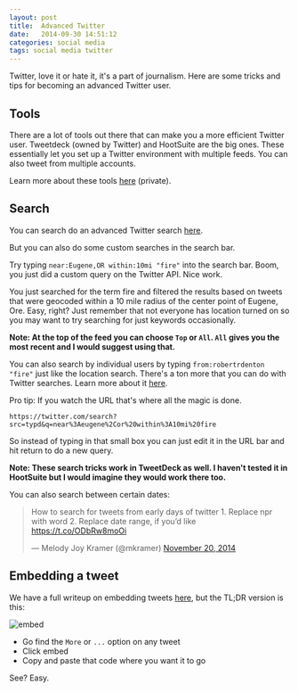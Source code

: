 ```yaml
---
layout: post
title:  Advanced Twitter
date:   2014-09-30 14:51:12
categories: social media
tags: social media twitter
---
```


Twitter, love it or hate it, it's a part of journalism. Here are some tricks and tips for becoming an advanced Twitter user.

## Tools

There are a lot of tools out there that can make you a more efficient Twitter user. Tweetdeck (owned by Twitter) and HootSuite are the big ones. These essentially let you set up a Twitter environment with multiple feeds. You can also tweet from multiple accounts.

Learn more about these tools [here](http://monitor2.guardnet.com/news/?p=1375#twitter-tools) (private).

## Search

You can search do an advanced Twitter search [here](https://twitter.com/search-advanced).

But you can also do some custom searches in the search bar.

Try typing `near:Eugene,OR within:10mi "fire"` into the search bar. Boom, you just did a custom query on the Twitter API. Nice work.

You just searched for the term fire and filtered the results based on tweets that were geocoded within a 10 mile radius of the center point of Eugene, Ore. Easy, right? Just remember that not everyone has location turned on so you may want to try searching for just keywords occasionally.

**Note: At the top of the feed you can choose `Top` or `All`. `All` gives you the most recent and I would suggest using that.**

You can also search by individual users by typing `from:robertrdenton "fire"` just like the location search. There's a ton more that you can do with Twitter searches. Learn more about it  [here](https://support.twitter.com/articles/71577-using-advanced-search).

Pro tip: If you watch the URL that's where all the magic is done.

`https://twitter.com/search?src=typd&q=near%3Aeugene%2Cor%20within%3A10mi%20fire`

So instead of typing in that small box you can just edit it in the URL bar and hit return to do a new query.

**Note: These search tricks work in TweetDeck as well. I haven't tested it in HootSuite but I would imagine they would work there too.**

You can also search between certain dates:

<blockquote class="twitter-tweet" data-partner="tweetdeck"><p>How to search for tweets from early days of twitter&#10;1. Replace npr with word&#10;2. Replace date range, if you’d like &#10;&#10;<a href="https://t.co/ODbRw8moOi">https://t.co/ODbRw8moOi</a></p>&mdash; Melody Joy Kramer (@mkramer) <a href="https://twitter.com/mkramer/status/535513759000064000">November 20, 2014</a></blockquote>
<script async src="//platform.twitter.com/widgets.js" charset="utf-8"></script>

## Embedding a tweet

We have a full writeup on embedding tweets [here](https://github.com/rgnewsroom/twitter/tree/gh-pages/embeds), but the TL;DR version is this:

![embed](https://cloud.githubusercontent.com/assets/4853944/6767600/5f26bda6-cff6-11e4-912a-07d9b89e1d77.gif)

* Go find the `More` or `...` option on any tweet
* Click embed
* Copy and paste that code where you want it to go

See? Easy.
